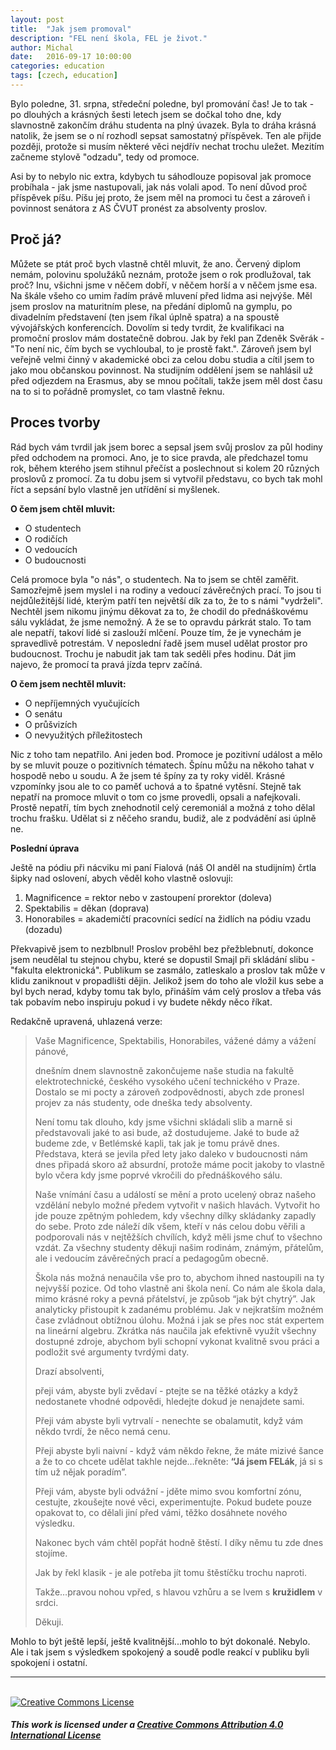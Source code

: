 ```yaml
---
layout: post
title:  "Jak jsem promoval"
description: "FEL není škola, FEL je život."
author: Michal
date:   2016-09-17 10:00:00
categories: education
tags: [czech, education]
---
```


Bylo poledne, 31. srpna, středeční poledne, byl promování čas! Je to tak - po dlouhých a krásných šesti letech jsem se dočkal toho dne, kdy slavnostně zakončím dráhu studenta na plný úvazek. Byla to dráha krásná natolik, že jsem se o ní rozhodl sepsat samostatný příspěvek. Ten ale přijde později, protože si musím některé věci nejdřív nechat trochu uležet. Mezitím začneme stylově "odzadu", tedy od promoce.

Asi by to nebylo nic extra, kdybych tu sáhodlouze popisoval jak promoce probíhala - jak jsme nastupovali, jak nás volali apod. To není důvod proč příspěvek píšu. Píšu jej proto, že jsem měl na promoci tu čest a zároveň i povinnost senátora z AS ČVUT pronést za absolventy proslov.

## Proč já?

Můžete se ptát proč bych vlastně chtěl mluvit, že ano. Červený diplom nemám, polovinu spolužáků neznám, protože jsem o rok prodlužoval, tak proč? Inu, všichni jsme v něčem dobří, v něčem horší a v něčem jsme esa. Na škále všeho co umim řadím právě mluvení před lidma asi nejvýše. Měl jsem proslov na maturitním plese, na předání diplomů na gymplu, po divadelním představení (ten jsem říkal úplně spatra) a na spoustě vývojářských konferencích. Dovolím si tedy tvrdit, že kvalifikaci na promoční proslov mám dostatečně dobrou. Jak by řekl pan Zdeněk Svěrák - "To není nic, čím bych se vychloubal, to je prostě fakt.". Zároveň jsem byl veřejně velmi činný v akademické obci za celou dobu studia a cítil jsem to jako mou občanskou povinnost. Na studijním oddělení jsem se nahlásil už před odjezdem na Erasmus, aby se mnou počítali, takže jsem měl dost času na to si to pořádně promyslet, co tam vlastně řeknu.

## Proces tvorby

Rád bych vám tvrdil jak jsem borec a sepsal jsem svůj proslov za půl hodiny před odchodem na promoci. Ano, je to sice pravda, ale předchazel tomu rok, během kterého jsem stihnul přečíst a poslechnout si kolem 20 různých proslovů z promocí. Za tu dobu jsem si vytvořil představu, co bych tak mohl říct a sepsání bylo vlastně jen utřídění si myšlenek.

**O čem jsem chtěl mluvit:**

* O studentech
* O rodičích
* O vedoucích
* O budoucnosti

Celá promoce byla "o nás", o studentech. Na to jsem se chtěl zaměřit. Samozřejmě jsem myslel i na rodiny a vedoucí závěrečných prací. To jsou ti nejdůležitější lidé, kterým patří ten největší dík za to, že to s námi "vydrželi". Nechtěl jsem nikomu jinýmu děkovat za to, že chodil do přednáškovému sálu vykládat, že jsme nemožný. A že se to opravdu párkrát stalo. To tam ale nepatří, takoví lidé si zaslouží mlčení. Pouze tím, že je vynechám je spravedlivě potrestám. V neposlední řadě jsem musel udělat prostor pro budoucnost. Trochu je nabudit jak tam tak seděli přes hodinu. Dát jim najevo, že promocí ta pravá jízda teprv začíná.

**O čem jsem nechtěl mluvit:**

* O nepříjemných vyučujících
* O senátu
* O průšvizích
* O nevyužitých příležitostech

Nic z toho tam nepatřilo. Ani jeden bod. Promoce je pozitivní událost a mělo by se mluvit pouze o pozitivních tématech. Špínu můžu na někoho tahat v hospodě nebo u soudu. A že jsem té špíny za ty roky viděl. Krásné vzpomínky jsou ale to co paměť uchová a to špatné vytěsní. Stejně tak nepatří na promoce mluvit o tom co jsme provedli, opsali a nafejkovali. Prostě nepatří, tím bych znehodnotil celý ceremoniál a možná z toho dělal trochu frašku. Udělat si z něčeho srandu, budiž, ale z podvádění asi úplně ne.

**Poslední úprava**

Ještě na pódiu při nácviku mi paní Fialová (náš OI anděl na studijním) črtla šipky nad oslovení, abych věděl koho vlastně oslovuji:

1. Magnificence = rektor nebo v zastoupení prorektor (doleva)
2. Spektabilis = děkan (doprava)
3. Honorabiles = akademičtí pracovníci sedící na židlích na pódiu vzadu (dozadu)

Překvapivě jsem to nezblbnul! Proslov proběhl bez přežblebnutí, dokonce jsem neudělal tu stejnou chybu, které se dopustil Smajl při skládání slibu - "fakulta elektronická". Publikum se zasmálo, zatleskalo a proslov tak může v klidu zaniknout v propadlišti dějin. Jelikož jsem do toho ale vložil kus sebe a byl bych nerad, kdyby tomu tak bylo, přináším vám celý proslov a třeba vás tak pobavím nebo inspiruju pokud i vy budete někdy něco říkat.

Redakčně upravená, uhlazená verze:

> Vaše Magnificence, Spektabilis, Honorabiles, vážené dámy a vážení pánové,
> 
> dnešním dnem slavnostně zakončujeme naše studia na fakultě elektrotechnické, českého vysokého učení technického v Praze. Dostalo se mi pocty a zároveň zodpovědnosti, abych zde pronesl projev za nás studenty, ode dneška tedy absolventy.
> 
> Není tomu tak dlouho, kdy jsme všichni skládali slib a marně si představovali jaké to asi bude, až dostudujeme. Jaké to bude až budeme zde, v Betlémské kapli, tak jak je tomu právě dnes. Představa, která se jevila před lety jako daleko v budoucnosti nám dnes připadá skoro až absurdní, protože máme pocit jakoby to vlastně bylo včera kdy jsme poprvé vkročili do přednáškového sálu. 
> 
> Naše vnímání času a událostí se mění a proto ucelený obraz našeho vzdělání nebylo možné předem vytvořit v našich hlavách. Vytvořit ho jde pouze zpětným pohledem, kdy všechny dílky skládanky zapadly do sebe. Proto zde náleží dík všem, kteří v nás celou dobu věřili a podporovali nás v nejtěžších chvílích, když měli jsme chuť to všechno vzdát. Za všechny studenty děkuji našim rodinám, známým, přátelům, ale i vedoucím závěrečných prací a pedagogům obecně.
>
> Škola nás možná nenaučila vše pro to, abychom ihned nastoupili na ty nejvyšší pozice. Od toho vlastně ani škola není. Co nám ale škola dala, mimo krásné roky a pevná přátelství, je způsob “jak být chytrý”. Jak analyticky přistoupit k zadanému problému. Jak v nejkratším možném čase zvládnout obtížnou úlohu. Možná i jak se přes noc stát expertem na lineární algebru. Zkrátka nás naučila jak efektivně využít všechny dostupné zdroje, abychom byli schopní vykonat kvalitně svou práci a podložit své argumenty tvrdými daty.
>
> Drazí absolventi,
>
> přeji vám, abyste byli zvědaví - ptejte se na těžké otázky a když nedostanete vhodné odpovědi, hledejte dokud je nenajdete sami.
>
> Přeji vám abyste byli vytrvalí - nenechte se obalamutit, když vám někdo tvrdí, že něco nemá cenu.
>
> Přeji abyste byli naivní - když vám někdo řekne, že máte mizivé šance a že to co chcete udělat takhle nejde…řekněte: **“Já jsem FELák**, já si s tím už nějak poradím”.
>
> Přeji vám, abyste byli odvážní - jděte mimo svou komfortní zónu, cestujte, zkoušejte nové věci, experimentujte. Pokud budete pouze opakovat to, co dělali jiní před vámi, těžko dosáhnete nového výsledku.
>
> Nakonec bych vám chtěl popřát hodně štěstí. I díky němu tu zde dnes stojíme. 
>
> Jak by řekl klasik - je ale potřeba jít tomu štěstíčku trochu naproti.
>
> Takže…pravou nohou vpřed, s hlavou vzhůru a se lvem s **kružidlem** v srdci.
>
> Děkuji.

Mohlo to být ještě lepší, ještě kvalitnější...mohlo to být dokonalé. Nebylo. Ale i tak jsem s výsledkem spokojený a soudě podle reakcí v publiku byli spokojení i ostatní.

---

<br />
<a rel="license" href="http://creativecommons.org/licenses/by/4.0/">
  <img alt="Creative Commons License" style="border-width:0" src="https://i.creativecommons.org/l/by/4.0/88x31.png" />
</a>

##### **This work is licensed under a [Creative Commons Attribution 4.0 International License](http://creativecommons.org/licenses/by/4.0/)**
